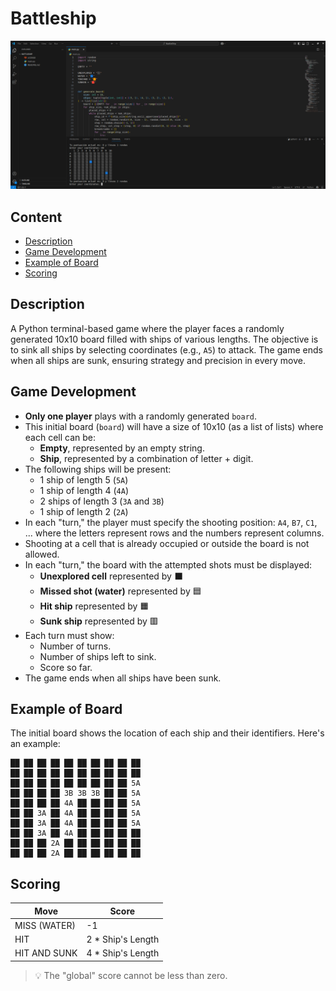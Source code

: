 # Battleship

<div align=center>
  <img src="./resources/battleship.png">
</div>

## Content
   - [Description](#description)
   - [Game Development](#game-development)
   - [Example of Board](#example-of-board)
   - [Scoring](#scoring)

## Description

A Python terminal-based game where the player faces a randomly generated 10x10 board filled with ships of various lengths. The objective is to sink all ships by selecting coordinates (e.g., `A5`) to attack. The game ends when all ships are sunk, ensuring strategy and precision in every move. 

## Game Development

- **Only one player** plays with a randomly generated `board`.
- This initial board (`board`) will have a size of 10x10 (as a list of lists) where each cell can be:
  - **Empty**, represented by an empty string.
  - **Ship**, represented by a combination of letter + digit.
- The following ships will be present:
  - 1 ship of length 5 (`5A`)
  - 1 ship of length 4 (`4A`)
  - 2 ships of length 3 (`3A` and `3B`)
  - 1 ship of length 2 (`2A`)
- In each "turn," the player must specify the shooting position: `A4`, `B7`, `C1`, ... where the letters represent rows and the numbers represent columns.
- Shooting at a cell that is already occupied or outside the board is not allowed.
- In each "turn," the board with the attempted shots must be displayed:
  - **Unexplored cell** represented by ⬛
  - **Missed shot (water)** represented by 🟦
  - **Hit ship** represented by 🟧
  - **Sunk ship** represented by 🟥
- Each turn must show:
  - Number of turns.
  - Number of ships left to sink.
  - Score so far.
- The game ends when all ships have been sunk.

## Example of Board

The initial board shows the location of each ship and their identifiers. Here's an example:

```
██ ██ ██ ██ ██ ██ ██ ██ ██ ██
██ ██ ██ ██ ██ ██ ██ ██ ██ ██
██ ██ ██ ██ ██ ██ ██ ██ ██ 5A
██ ██ ██ ██ 3B 3B 3B ██ ██ 5A
██ ██ ██ ██ 4A ██ ██ ██ ██ 5A
██ ██ 3A ██ 4A ██ ██ ██ ██ 5A
██ ██ 3A ██ 4A ██ ██ ██ ██ 5A
██ ██ 3A ██ 4A ██ ██ ██ ██ ██
██ ██ ██ 2A ██ ██ ██ ██ ██ ██
██ ██ ██ 2A ██ ██ ██ ██ ██ ██
```

## Scoring

| Move             | Score                  |
| ---------------- | ---------------------- |
| MISS (WATER)     | -1                     |
| HIT              | 2 \* Ship's Length      |
| HIT AND SUNK     | 4 \* Ship's Length      |

> 💡 The "global" score cannot be less than zero.
